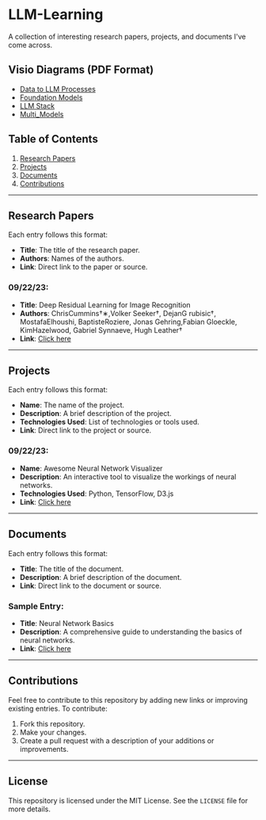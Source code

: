 # LLM-Learning

A collection of interesting research papers, projects, and documents I've come across.

## Visio Diagrams (PDF Format)

- [Data to LLM Processes](Data%20to%20LLM%20Processes.pdf)
- [Foundation Models](Foundation%20Models.pdf)
- [LLM Stack](LLM%20Stack.pdf)
- [Multi_Models](Multi_Models.pdf)


## Table of Contents

1. [Research Papers](#research-papers)
2. [Projects](#projects)
3. [Documents](#documents)
4. [Contributions](#contributions)

---

## Research Papers

Each entry follows this format:
- **Title**: The title of the research paper.
- **Authors**: Names of the authors.
- **Link**: Direct link to the paper or source.

### 09/22/23:

- **Title**: Deep Residual Learning for Image Recognition
- **Authors**: ChrisCummins†∗,Volker Seeker†, DejanG rubisic†, MostafaElhoushi, BaptisteRoziere, Jonas Gehring,Fabian Gloeckle, KimHazelwood, Gabriel Synnaeve, Hugh Leather†
- **Link**: [Click here](https://arxiv.org/pdf/2309.07062.pdf)

---

## Projects

Each entry follows this format:
- **Name**: The name of the project.
- **Description**: A brief description of the project.
- **Technologies Used**: List of technologies or tools used.
- **Link**: Direct link to the project or source.

### 09/22/23:

- **Name**: Awesome Neural Network Visualizer
- **Description**: An interactive tool to visualize the workings of neural networks.
- **Technologies Used**: Python, TensorFlow, D3.js
- **Link**: [Click here](http://example.com)

---

## Documents

Each entry follows this format:
- **Title**: The title of the document.
- **Description**: A brief description of the document.
- **Link**: Direct link to the document or source.

### Sample Entry:

- **Title**: Neural Network Basics
- **Description**: A comprehensive guide to understanding the basics of neural networks.
- **Link**: [Click here](http://example.com)

---

## Contributions

Feel free to contribute to this repository by adding new links or improving existing entries. To contribute:

1. Fork this repository.
2. Make your changes.
3. Create a pull request with a description of your additions or improvements.

---

## License

This repository is licensed under the MIT License. See the `LICENSE` file for more details.

